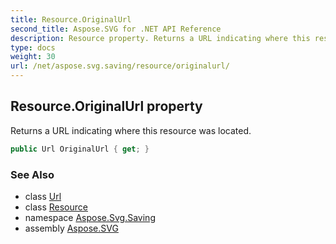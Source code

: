 ```yaml
---
title: Resource.OriginalUrl
second_title: Aspose.SVG for .NET API Reference
description: Resource property. Returns a URL indicating where this resource was located
type: docs
weight: 30
url: /net/aspose.svg.saving/resource/originalurl/
---
```

## Resource.OriginalUrl property

Returns a URL indicating where this resource was located.

```csharp
public Url OriginalUrl { get; }
```

### See Also

* class [Url](../../../aspose.svg/url/)
* class [Resource](../)
* namespace [Aspose.Svg.Saving](../../../aspose.svg.saving/)
* assembly [Aspose.SVG](../../../)
